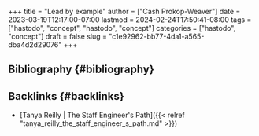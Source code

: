 +++
title = "Lead by example"
author = ["Cash Prokop-Weaver"]
date = 2023-03-19T12:17:00-07:00
lastmod = 2024-02-24T17:50:41-08:00
tags = ["hastodo", "concept", "hastodo", "concept"]
categories = ["hastodo", "concept"]
draft = false
slug = "c1e92962-bb77-4da1-a565-dba4d2d29076"
+++

## Bibliography {#bibliography}

<style>.csl-entry{text-indent: -1.5em; margin-left: 1.5em;}</style><div class="csl-bib-body">
</div>


## Backlinks {#backlinks}

-   [Tanya Reilly | The Staff Engineer's Path]({{< relref "tanya_reilly_the_staff_engineer_s_path.md" >}})
